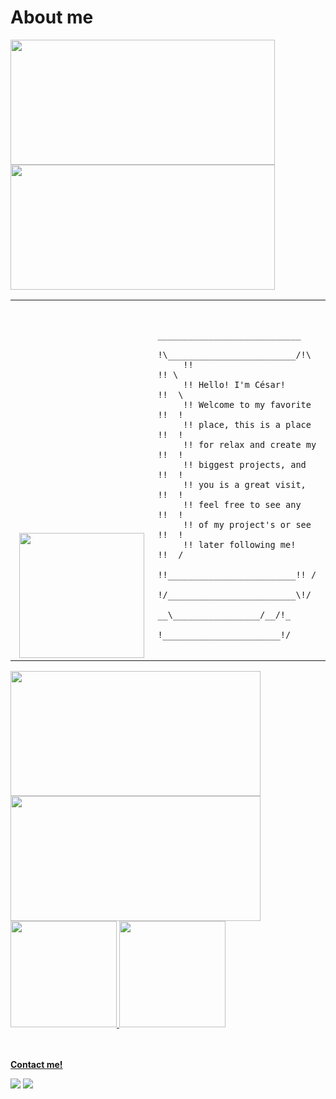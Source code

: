 # About me
<div>
<img width='423' height="200" src="https://user-images.githubusercontent.com/43748428/218722087-667fc525-d2a4-4f55-856a-61a1b0cf7648.gif"/>
<img width='423' height="200" src="https://user-images.githubusercontent.com/43748428/218722087-667fc525-d2a4-4f55-856a-61a1b0cf7648.gif"/>
  <div/>
<table>

  <tr>
   <td valign="bottom" width='373px' align='center' styles="background-color:rgb(0, 0, 0)"> 
    <img width='200px' src='https://user-images.githubusercontent.com/43748428/164916217-4feef82e-aab7-45fe-b543-0399cc9cf8e9.gif'/>
   </td>
   <td width='473px'> 
   <pre><code> 
      ____________________________
     !\_________________________/!\
     !!                         !! \
     !! Hello! I&#39;m César!       !!  \
     !! Welcome to my favorite  !!  !
     !! place, this is a place  !!  !
     !! for relax and create my !!  !
     !! biggest projects, and   !!  !
     !! you is a great visit,   !!  !
     !! feel free to see any    !!  !
     !! of my project&#39;s or see  !!  !
     !! later following me!     !!  /
     !!_________________________!! /
     !/_________________________\!/
        __\_________________/__/!_
       !_______________________!/    
     </code></pre>
   </td>
  </tr>
</table>

<div>
<img width='400' height="200" src="https://user-images.githubusercontent.com/43748428/218726330-64f37053-7221-44eb-a788-1f5930c1f5df.gif"/>
<img width='400' height="200" src="https://user-images.githubusercontent.com/43748428/218726330-64f37053-7221-44eb-a788-1f5930c1f5df.gif"/>
  <div/>



 <div>
  <a href="https://github.com/cesarzxk">
  <img height="170em" src="https://github-readme-stats.vercel.app/api?username=cesarzxk&show_icons=true&theme=tokyonight&include_all_commits=true&count_private=true"/>
  <img height="170em" src="https://github-readme-stats.vercel.app/api/top-langs/?username=cesarzxk&layout=compact&langs_count=16&theme=tokyonight"/>
</div>

<br/><br/>
  <strong>Contact me!</strong>
 <p align="left">
  <a href="https://www.linkedin.com/in/cs-vargas" target="_blank" alt="LinkedIn"><img src="https://img.shields.io/badge/-LinkedIn-blue?style=flat-square&logo=Linkedin&logoColor=white&link=https://www.linkedin.com/in/cs-vargas"></a>  
  <a href="mailto:cesar_vargas@id.uff.br" alt="Email"><img src="https://img.shields.io/badge/-Gmail-c14438?style=flat-square&logo=Gmail&logoColor=white&link=mailto:cesar_vargas@id.uff.br"></a>  
  </p>
</p>

</p>

